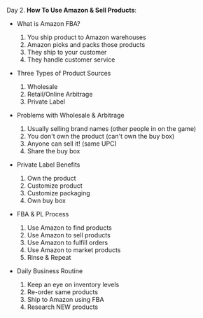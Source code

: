 Day 2. **How To Use Amazon & Sell Products**:
  * What is Amazon FBA?
    1. You ship product to Amazon warehouses
    2. Amazon picks and packs those products
    3. They ship to your customer
    4. They handle customer service

  * Three Types of Product Sources
    1. Wholesale
    2. Retail/Online Arbitrage
    3. Private Label

  * Problems with Wholesale & Arbitrage
    1. Usually selling brand names (other people in on the game)
    2. You don't own the product (can't own the buy box)
    3. Anyone can sell it! (same UPC)
    4. Share the buy box

  * Private Label Benefits
    1. Own the product
    2. Customize product
    3. Customize packaging
    4. Own buy box

  * FBA & PL Process
    1. Use Amazon to find products
    2. Use Amazon to sell products
    3. Use Amazon to fulfill orders
    4. Use Amazon to market products
    5. Rinse & Repeat

  * Daily Business Routine
    1. Keep an eye on inventory levels
    2. Re-order same products
    3. Ship to Amazon using FBA
    4. Research NEW products
